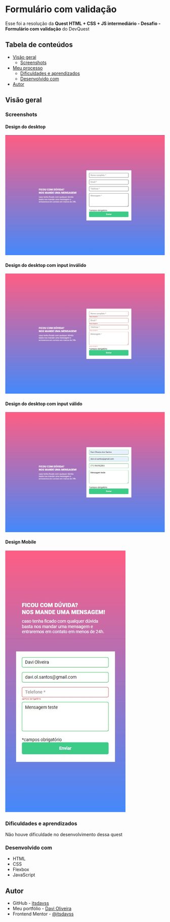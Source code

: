 # Formulário com validação

Esse foi a resolução da **Quest HTML + CSS + JS intermediário - Desafio - Formulário com validação** do DevQuest

## Tabela de conteúdos

- [Visão geral](#visão-geral)
  - [Screenshots](#screenshots)
- [Meu processo](#meu-processo)
  - [Dificuldades e aprendizados](#dificuldades-e-aprendizados)
  - [Desenvolvido com](#desenvolvido-com)
- [Autor](#autor)

## Visão geral

### Screenshots

#### Design do desktop
![](screenshots/desktop.jpg)

#### Design do desktop com input inválido
![](screenshots/desktop_invalido.jpg)

#### Design do desktop com input válido
![](screenshots/desktop_valido.jpg)

#### Design Mobile
![](screenshots/mobile.jpg)

### Dificuldades e aprendizados

Não houve dificuldade no desenvolvimento dessa quest

### Desenvolvido com

- HTML
- CSS
- Flexbox
- JavaScript

## Autor

- GitHub - [itsdavss](https://github.com/itsdavss)
- Meu portfólio - [Davi Oliveira](https://itsdavss.github.io/portfolio-davi/)
- Frontend Mentor - [@itsdavss](https://www.frontendmentor.io/profile/itsdavss)
